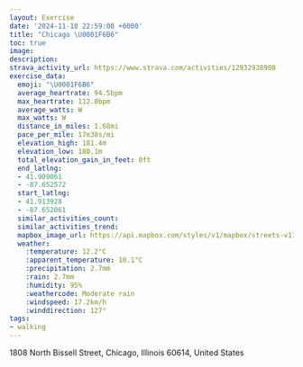 ```yaml
---
layout: Exercise
date: '2024-11-18 22:59:08 +0000'
title: "Chicago \U0001F6B6"
toc: true
image:
description:
strava_activity_url: https://www.strava.com/activities/12932938908
exercise_data:
  emoji: "\U0001F6B6"
  average_heartrate: 94.5bpm
  max_heartrate: 112.0bpm
  average_watts: W
  max_watts: W
  distance_in_miles: 1.68mi
  pace_per_mile: 17m38s/mi
  elevation_high: 181.4m
  elevation_low: 180.1m
  total_elevation_gain_in_feet: 0ft
  end_latlng:
  - 41.909061
  - -87.652572
  start_latlng:
  - 41.913928
  - -87.652061
  similar_activities_count:
  similar_activities_trend:
  mapbox_image_url: https://api.mapbox.com/styles/v1/mapbox/streets-v11/static/path-5+787af2-1.0(swy~Fhp~uOeGFcALKAGEGQE%5DCgB%3FqACOQKGKAWCyCEKMCANJ%3FHDHTDnC%3FjEHl%40DHHFd%40BvBGzMOrCCl%40%40PBLJHLJ%5C%3FJIr%40Cf%40DbABDRA%3FAd%40Gp%40A%60%40BZAV%40v%40AXG%3FYJMHCCASHK%3FPJ%3FX%40%40~ACpB%3FNE),pin-s-s+e5b22e(-87.65205,41.91626),pin-s-f+89ae00(-87.65301,41.911139999999975)/auto/800x800?access_token=pk.eyJ1Ijoiam9zaGJlY2ttYW4iLCJhIjoiY205eWR2aDd1MWZ6djJrbXc4a3M0bWZleiJ9.XiG9OWkNcZk2QzjJbxLB4A
  weather:
    :temperature: 12.2°C
    :apparent_temperature: 10.1°C
    :precipitation: 2.7mm
    :rain: 2.7mm
    :humidity: 95%
    :weathercode: Moderate rain
    :windspeed: 17.2km/h
    :winddirection: 127°
tags:
- walking
---
```

1808 North Bissell Street, Chicago, Illinois 60614, United States
